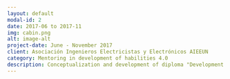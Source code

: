 ```yaml
---
layout: default
modal-id: 2
date: 2017-06 to 2017-11
img: cabin.png
alt: image-alt
project-date: June - November 2017
client: Asociación Ingenieros Electricistas y Electrónicos AIEEUN 
category: Mentoring in development of habilities 4.0
description: Conceptualization and development of diploma "Development of Skills for the Fourth Industrial Revolution "Phase I, for children and youth between 7 and 18 years old
---
```

